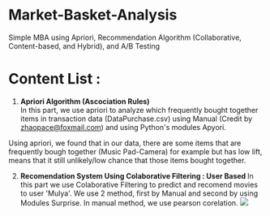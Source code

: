 # Market-Basket-Analysis
Simple MBA using Apriori, Recommendation Algorithm (Collaborative, Content-based, and Hybrid), and A/B Testing


# Content List : 
1. <b>Apriori Algorithm (Ascociation Rules)</b> <br>
In this part, we use apriori to analyze which frequently bought together items in transaction data (DataPurchase.csv) using Manual (Credit by zhaopace@foxmail.com) and using Python's modules Apyori. <br>

Using apriori, we found that in our data, there are some items that are frequently bough together (Music Pad-Camera) for example but has low lift, means that it still unlikely/low chance that those items bought together. 

2. <b>Recomendation System Using Colaborative Filtering : User Based </b>
  In this part we use Colaborative Filtering to predict and recomend movies to user 'Mulya'. We use 2 method, first by Manual and second by using Modules Surprise. In manual method, we use pearson corelation.
  ![](dude.png)
